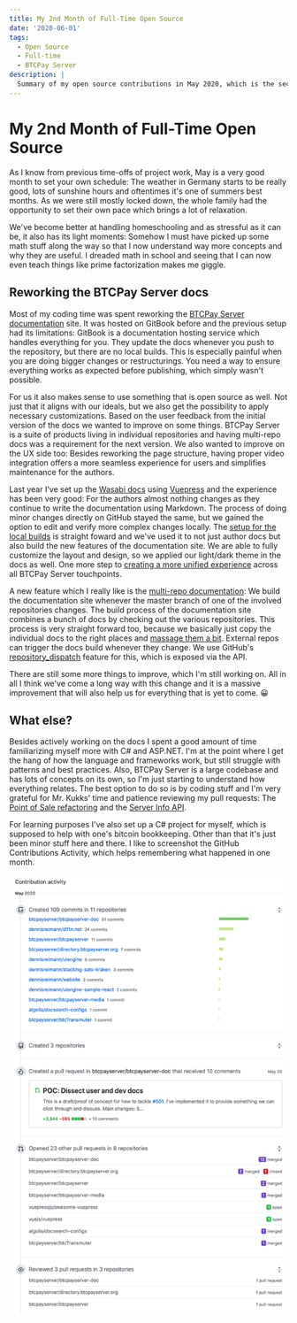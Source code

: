 ```yaml
---
title: My 2nd Month of Full-Time Open Source
date: '2020-06-01'
tags:
  - Open Source
  - Full-time
  - BTCPay Server
description: |
  Summary of my open source contributions in May 2020, which is the second month of my full-time open source journey.
---
```

# My 2nd Month of Full-Time Open Source

As I know from previous time-offs of project work, May is a very good month to set your own schedule:
The weather in Germany starts to be really good, lots of sunshine hours and oftentimes it's one of summers best months.
As we were still mostly locked down, the whole family had the opportunity to set their own pace which brings a lot of relaxation.

We've become better at handling homeschooling and as stressful as it can be, it also has its light moments:
Somehow I must have picked up some math stuff along the way so that I now understand way more concepts and why they are useful.
I dreaded math in school and seeing that I can now even teach things like prime factorization makes me giggle.

## Reworking the BTCPay Server docs

Most of my coding time was spent reworking the [BTCPay Server documentation](https://docs.btcpayserver.org) site.
It was hosted on GitBook before and the previous setup had its limitations:
GitBook is a documentation hosting service which handles everything for you.
They update the docs whenever you push to the repository, but there are no local builds.
This is especially painful when you are doing bigger changes or restructurings.
You need a way to ensure everything works as expected before publishing, which simply wasn't possible.

For us it also makes sense to use something that is open source as well.
Not just that it aligns with our ideals, but we also get the possibility to apply necessary customizations.
Based on the user feedback from the initial version of the docs we wanted to improve on some things.
BTCPay Server is a suite of products living in individual repositories and having multi-repo docs was a requirement for the next version.
We also wanted to improve on the UX side too:
Besides reworking the page structure, having proper video integration offers a more seamless experience for users and simplifies maintenance for the authors.

Last year I've set up the [Wasabi docs](https://docs.wasabiwallet.io/) using [Vuepress](https://vuepress.vuejs.org/) and the experience has been very good:
For the authors almost nothing changes as they continue to write the documentation using Markdown.
The process of doing minor changes directly on GitHub stayed the same, but we gained the option to edit and verify more complex changes locally.
The [setup for the local builds](https://github.com/btcpayserver/btcpayserver-doc#build-the-documentation-locally) is straight foward and we've used it to not just author docs but also build the new features of the documentation site.
We are able to fully customize the layout and design, so we applied our light/dark theme in the docs as well.
One more step to [creating a more unified experience](https://design.btcpayserver.org) across all BTCPay Server touchpoints.

A new feature which I really like is the [multi-repo documentation](https://github.com/btcpayserver/btcpayserver-doc#external-documentation-repos):
We build the documentation site whenever the master branch of one of the involved repositories changes.
The build process of the documentation site combines a bunch of docs by checking out the various repositories.
This process is very straight forward too, because we basically just copy the individual docs to the right places and [massage them a bit](https://github.com/btcpayserver/btcpayserver-doc/blob/master/setup-deps.sh).
External repos can trigger the docs build whenever they change.
We use GitHub's [repository_dispatch](https://help.github.com/en/actions/reference/events-that-trigger-workflows#external-events-repository_dispatch) feature for this, which is exposed via the API.

There are still some more things to improve, which I'm still working on.
All in all I think we've come a long way with this change and it is a massive improvement that will also help us for everything that is yet to come. 😀

## What else?

Besides actively working on the docs I spent a good amount of time familiarizing myself more with C# and ASP.NET.
I'm at the point where I get the hang of how the language and frameworks work, but still struggle with patterns and best practices.
Also, BTCPay Server is a large codebase and has lots of concepts on its own, so I'm just starting to understand how everything relates.
The best option to do so is by coding stuff and I'm very grateful for Mr. Kukks' time and patience reviewing my pull requests:
The [Point of Sale refactoring](https://github.com/btcpayserver/btcpayserver/pull/1605) and the [Server Info API](https://github.com/btcpayserver/btcpayserver/pull/1576).

For learning purposes I've also set up a C# project for myself, which is supposed to help with one's bitcoin bookkeeping.
Other than that it's just been minor stuff here and there.
I like to screenshot the GitHub Contributions Activity, which helps remembering what happened in one month.

![Github Summary for May 2020](/images/open-source-reports/github-summary-2020-05.png)
